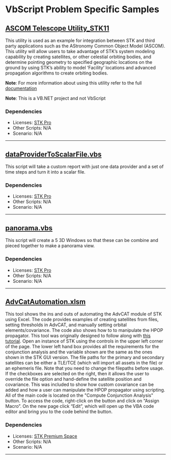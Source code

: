 # VbScript Problem Specific Samples

## [ASCOM Telescope Utility_STK11](ASCOM%20Telescope%20Utility_STK11)

This utility is used as an example for integration between STK and third party applications such as the AStronomy Common Object Model (ASCOM).  This utility will allow users to take advantage of STK’s system modeling capability by creating satellites, or other celestial orbiting bodies, and determine pointing geometry to specified geographic locations on the ground by using STK’s ability to model ‘Facility’ locations and advanced propagation algorithms to create orbiting bodies.

**Note**: For more information about using this utility refer to the full [documentation](ASCOM%20Telescope%20Utility_STK11/ASCOM%20Telescope%20Utility%20README.docx)

**Note**: This is a VB.NET project and not VbScript

### Dependencies

* Licenses: [STK Pro](https://www.ansys.com/content/dam/amp/2022/june/webpage-requests/stk-product-page/brochures/stk-pro-brochure.pdf)
* Other Scripts: N/A
* Scenario: N/A

---

## [dataProviderToScalarFile.vbs](dataProviderToScalarFile.VBS)

This script will take a custom report with just one data provider and a set of time steps and turn it into a scalar file.

### Dependencies

* Licenses: [STK Pro](https://www.ansys.com/content/dam/amp/2022/june/webpage-requests/stk-product-page/brochures/stk-pro-brochure.pdf)
* Other Scripts: N/A
* Scenario: N/A

---

## [panorama.vbs](panorama.vbs)

This script will create a 5 3D Windows so that these can be combine and pieced together to make a panorama view.

### Dependencies

* Licenses: [STK Pro](https://www.ansys.com/content/dam/amp/2022/june/webpage-requests/stk-product-page/brochures/stk-pro-brochure.pdf)
* Other Scripts: N/A
* Scenario: N/A

---

## [AdvCatAutomation.xlsm](AdvCatAutomation.xlsm)

This tool shows the ins and outs of automating the AdvCAT module of STK using Excel. The code provides examples of creating satellites from files, setting thresholds in AdvCAT, and manually setting orbital elements/covariance. The code also shows how to to manipulate the HPOP propagator. This tool was originally designed to follow along with [this tutorial](https://help.agi.com/stk/index.htm#training/AdvCatTool.htm). Open an instance of STK using the controls in the upper left corner of the page. The lower left hand box provides all the requirements for the conjunction analysis and the variable shown are the same as the ones shown in the STK GUI version. The file paths for the primary and secondary satellites can be either a TLE/TCE (which will import all assets in the file) or an ephemeris file. Note that you need to change the filepaths before usage. If the checkboxes are selected on the right, then it allows the user to override the file option and hand-define the satellite position and covariance. This was included to show how custom covariance can be added and how a user can manipulate the HPOP propagator using scripting. All of the main code is located on the "Compute Conjunction Analysis" button. To access the code, right-click on the button and click on “Assign Macro”. On the new page click “Edit”, which will open up the VBA code editor and bring you to the code behind the button.

### Dependencies

* Licenses: [STK Premium Space](https://www.ansys.com/content/dam/amp/2022/june/webpage-requests/stk-product-page/brochures/stk-premium-space-brochure.pdf)
* Other Scripts: N/A
* Scenario: N/A

---
